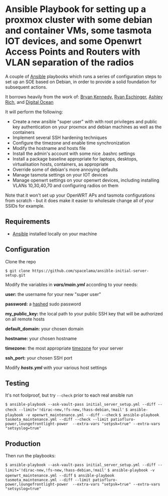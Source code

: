 # Ansible Playbook for setting up a proxmox cluster with some debian and container VMs, some tasmota IOT devices, and some Openwrt Access Points and Routers with VLAN separation of the radios

A couple of [Ansible](http://docs.ansible.com/) playbooks which runs a series of configuration steps to set up an SOE based on Debian, in order to provide a solid foundation for subsequent actions.

It borrows heavily from the work of: [Bryan Kennedy](https://plusbryan.com/my-first-5-minutes-on-a-server-or-essential-security-for-linux-servers), [Ryan Eschinger](http://ryaneschinger.com/blog/securing-a-server-with-ansible/),  [Ashley Rich](https://github.com/A5hleyRich/wordpress-ansible), and [Digital Ocean](https://www.digitalocean.com/community/tutorials/initial-server-setup-with-ubuntu-14-04)

It will perform the following:
* Create a new ansible "super user" with with root privileges and public key authentication on your proxmox and debian machines as well as the containers
* Implement several SSH hardening techniques
* Configure the timezone and enable time synchronization
* Modify the hostname and hosts file
* Install the admin's account with some nice .bashrc settings
* Install a package baseline appropriate for laptops, desktops, virtualisation hosts, containers, as appropriate
* Override some of debian's more annoying defaults
* Manage tasmota settings on your IOT devices
* Manage openwrt settings on your openwrt devices, including installing VLANs 10,30,40,70 and configuring radios on them

Note that it won't set up your OpenWRT APs and tasmota configurations
from scratch - but it does make it easier to wholesale change all of
your SSIDs for example.

## Requirements

* [Ansible](http://docs.ansible.com/ansible/intro_installation.html) installed locally on your machine

## Configuration

Clone the repo

```
$ git clone https://github.com/spacelama/ansible-initial-server-setup.git
```

Modify the variables in **_vars/main.yml_** according to your needs:

**user:** the username for your new "super user"

**password:** a [hashed](http://docs.ansible.com/ansible/faq.html#how-do-i-generate-crypted-passwords-for-the-user-module) sudo password

**my_public_key:** the local path to your public SSH key that will be authorized on all remote hosts

**default_domain:** your chosen domain

**hostname:** your chosen hostname

**timezone:** the most appropriate [timezone](https://en.wikipedia.org/wiki/List_of_tz_database_time_zones) for your server

**ssh_port:** your chosen SSH port

Modify **_hosts.yml_** with your various host settings

## Testing

It's not foolproof, but try `--check` prior to each real ansible run

`$ ansible-playbook --ask-vault-pass initial_server_setup.yml --diff --check --limit='!dirac-new,!fs-new,!hass-debian,!mail'`
`$ ansible-playbook -v openwrt_maintenance.yml --diff --check`
`$ ansible-playbook tasmota_maintenance.yml --diff --check --limit patiofluro-power,loungefrontlight-power  --extra-vars "setpsk=true" --extra-vars "setsyslog=true"`

## Production

Then run the playbooks:

`$ ansible-playbook --ask-vault-pass initial_server_setup.yml --diff --limit='!dirac-new,!fs-new,!hass-debian,!mail'`
`$ ansible-playbook -v openwrt_maintenance.yml --diff`
`$ ansible-playbook tasmota_maintenance.yml --diff --limit patiofluro-power,loungefrontlight-power  --extra-vars "setpsk=true" --extra-vars "setsyslog=true"`

